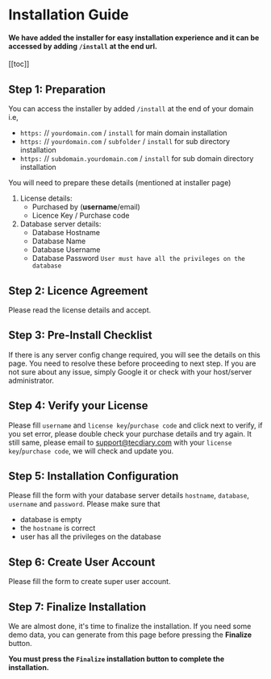 # Installation Guide

#### We have added the installer for easy installation experience and it can be accessed by adding `/install` at the end url.

[[toc]]

## Step 1: Preparation

You can access the installer by added `/install` at the end of your domain i.e,

-   `https:` // `yourdomain.com` / `install` for main domain installation
-   `https:` // `yourdomain.com` / `subfolder` / `install` for sub directory installation
-   `https:` // `subdomain.yourdomain.com` / `install` for sub domain directory installation

You will need to prepare these details (mentioned at installer page)

1.  License details:
    -   Purchased by (**username**/email)
    -   Licence Key / Purchase code
2.  Database server details:
    -   Database Hostname
    -   Database Name
    -   Database Username
    -   Database Password `User must have all the privileges on the database`

## Step 2: Licence Agreement

Please read the license details and accept.

## Step 3: Pre-Install Checklist

If there is any server config change required, you will see the details on this page. You need to resolve these before proceeding to next step. If you are not sure about any issue, simply Google it or check with your host/server administrator.

## Step 4: Verify your License

Please fill `username` and `license key`/`purchase code` and click next to verify, if you set error, please double check your purchase details and try again. It still same, please email to support@tecdiary.com with your `license key`/`purchase code`, we will check and update you.

## Step 5: Installation Configuration

Please fill the form with your database server details `hostname`, `database`, `username` and `password`.
Please make sure that

-   database is empty
-   the `hostname` is correct
-   user has all the privileges on the database

## Step 6: Create User Account

Please fill the form to create super user account.

## Step 7: Finalize Installation

We are almost done, it's time to finalize the installation. If you need some demo data, you can generate from this page before pressing the **Finalize** button.

**You must press the `Finalize` installation button to complete the installation.**
